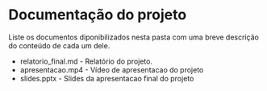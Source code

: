 # Documentação do projeto

Liste os documentos diponibilizados nesta pasta com uma breve descrição do conteúdo de cada um dele.

* relatorio_final.md - Relatório do projeto.
* apresentacao.mp4 - Vídeo de apresentacao do projeto
* slides.pptx - Slides da apresentacao final do projeto


